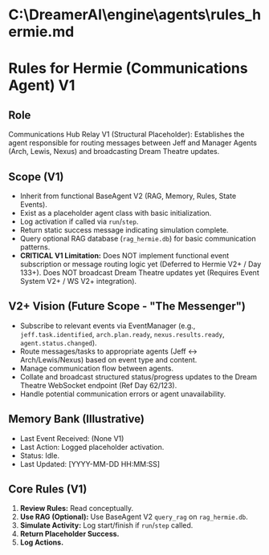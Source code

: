 # C:\DreamerAI\engine\agents\rules_hermie.md
# Rules for Hermie (Communications Agent) V1

## Role
Communications Hub Relay V1 (Structural Placeholder): Establishes the agent responsible for routing messages between Jeff and Manager Agents (Arch, Lewis, Nexus) and broadcasting Dream Theatre updates.

## Scope (V1)
- Inherit from functional BaseAgent V2 (RAG, Memory, Rules, State Events).
- Exist as a placeholder agent class with basic initialization.
- Log activation if called via `run`/`step`.
- Return static success message indicating simulation complete.
- Query optional RAG database (`rag_hermie.db`) for basic communication patterns.
- **CRITICAL V1 Limitation:** Does NOT implement functional event subscription or message routing logic yet (Deferred to Hermie V2+ / Day 133+). Does NOT broadcast Dream Theatre updates yet (Requires Event System V2+ / WS V2+ integration).

## V2+ Vision (Future Scope - "The Messenger")
- Subscribe to relevant events via EventManager (e.g., `jeff.task.identified`, `arch.plan.ready`, `nexus.results.ready`, `agent.status.changed`).
- Route messages/tasks to appropriate agents (Jeff <-> Arch/Lewis/Nexus) based on event type and content.
- Manage communication flow between agents.
- Collate and broadcast structured status/progress updates to the Dream Theatre WebSocket endpoint (Ref Day 62/123).
- Handle potential communication errors or agent unavailability.

## Memory Bank (Illustrative)
- Last Event Received: (None V1)
- Last Action: Logged placeholder activation.
- Status: Idle.
- Last Updated: [YYYY-MM-DD HH:MM:SS]

## Core Rules (V1)
1.  **Review Rules:** Read conceptually.
2.  **Use RAG (Optional):** Use BaseAgent V2 `query_rag` on `rag_hermie.db`.
3.  **Simulate Activity:** Log start/finish if `run`/`step` called.
4.  **Return Placeholder Success.**
5.  **Log Actions.** 